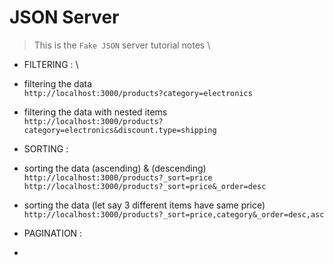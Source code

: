 # JSON Server
> This is the ` Fake JSON ` server tutorial notes \

- FILTERING : \
- filtering the data \
` http://localhost:3000/products?category=electronics `

- filtering the data with nested items \
` http://localhost:3000/products?category=electronics&discount.type=shipping `


- SORTING :
- sorting the data (ascending) & (descending)
` http://localhost:3000/products?_sort=price `
` http://localhost:3000/products?_sort=price&_order=desc `

- sorting the data (let say 3 different items have same price)
` http://localhost:3000/products?_sort=price,category&_order=desc,asc `


- PAGINATION :
- 
